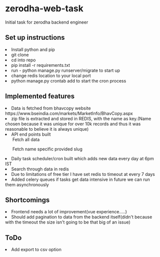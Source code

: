 # zerodha-web-task
Initial task for zerodha backend engineer

## Set up instructions
<li>Install python and pip</li>
<li>git clone</li>
<li>cd into repo</li>
<li>pip install -r requirements.txt </li>
<li>run - python manage.py runserver/migrate to start up</li>
<li>change redis location to your local port</li>
<li>python manage.py crontab add to start the cron process</li>

## Implemented features
<li>Data is fetched from bhavcopy website https://www.bseindia.com/markets/MarketInfo/BhavCopy.aspx</li>
<li>zip file is extracted and stored in REDIS, with the name as key.(Name chosen because it was unique for over 10k records and thus it was reasonable to believe it is always unique)</li>
<li>API end points built
   <ul>Fetch all data</ul>
   <ul>Fetch name specific provided slug</ul>
</li>
<li>Daily task scheduler/cron built which adds new data every day at 6pm IST</li>
<li>Search through data in redis</li>
<li>Due to limitations of free tier I have set redis to timeout at every 7 days</li>
<li>Added celery queues if tasks get data intensive in future we can run them asynchronously</li>

## Shortcomings
<li>Frontend needs a lot of improvement(vue experience.....)</li>
<li>Should add pagination to data from the backend itself(didn't because with the timeout the size isn't going to be that big of an issue)</li>

## ToDo
<li>Add export to csv option</li>
